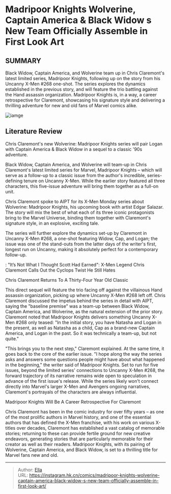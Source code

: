 # Madripoor Knights Wolverine, Captain America &amp; Black Widow s New Team Officially Assemble in First Look Art


## SUMMARY 



  Black Widow, Captain America, and Wolverine team up in Chris Claremont&#39;s latest limited series, Madripoor Knights, following up on the story from his Uncanny X-Men #268 one-shot.   The series explores the dynamics established in the previous story, and will feature the trio battling against the Hand assassin organization.   Madripoor Knights is, in a way, a career retrospective for Claremont, showcasing his signature style and delivering a thrilling adventure for new and old fans of Marvel comics alike.  

![iamge](https://static1.srcdn.com/wordpress/wp-content/uploads/2023/09/wolverine-madripoor-knights-black-widow-captain-america.jpg)

## Literature Review

Chris Claremont&#39;s new Wolverine: Madripoor Knights series will pair Logan with Captain America &amp; Black Widow in a sequel to a classic &#39;90s adventure.




Black Widow, Captain America, and Wolverine will team-up in Chris Claremont&#39;s latest limited series for Marvel, Madripoor Knights – which will serve as a follow-up to a classic issue from the author&#39;s incredible, series-defining tenure on Uncanny X-Men. While the earlier story featured all three characters, this five-issue adventure will bring them together as a full-on unit.




Chris Claremont spoke to AIPT for its X-Men Monday series about Wolverine: Madripoor Knights, his upcoming book with artist Edgar Salazar. The story will mix the best of what each of its three iconic protagonists bring to the Marvel Universe, binding them together with Claremont&#39;s signature style, in an explosive, exciting tale.

         

The series will further explore the dynamics set-up by Claremont in Uncanny X-Men #268, a one-shot featuring Widow, Cap, and Logan; the issue was one of the stand-outs from the latter days of the writer&#39;s first, longest run on Uncanny, making it absolutely perfect for a contemporary follow-up.

 : &#34;It’s Not What I Thought Scott Had Earned&#34;: X-Men Legend Chris Claremont Calls Out the Cyclops Twist He Still Hates





 Chris Claremont Returns To A Thirty-Four Year Old Classic 


          

This direct sequel will feature the trio facing off against the villainous Hand assassin organization, picking up where Uncanny X-Men #268 left off. Chris Claremont discussed the impetus behind the series in detail with AIPT, saying the &#34;baseline premise&#34; was a team-up between Black Widow, Captain America, and Wolverine, as the natural extension of the prior story. Claremont noted that Madripoor Knights delivers something Uncanny X-Men #268 only teased: &#34;In the initial story, you have Natasha and Logan in the present, as well as Natasha as a child, Cap as a brand-new Captain America, and Logan in the past. So it was technically a team-up, but not quite.&#34;

&#34;This brings you to the next step,&#34; Claremont explained. At the same time, it goes back to the core of the earlier issue. &#34;I hope along the way the series asks and answers some questions people might have about what happened in the beginning,&#34; the writer said of Madripoor Knights. Set to run for five issues, beyond the limited series&#39; connections to Uncanny X-Men #268, the forward trajectory of its narrative remains wide open to speculation in advance of the first issue&#39;s release. While the series likely won&#39;t connect directly into Marvel&#39;s larger X-Men and Avengers ongoing narratives, Claremont&#39;s portrayals of the characters are always influential.






 Madripoor Knights Will Be A Career Retrospective For Claremont 


          



Chris Claremont has been in the comic industry for over fifty years – as one of the most prolific authors in Marvel history, and one of the essential authors that has defined the X-Men franchise, with his work on various X-titles over decades, Claremont has established a vast catalog of memorable stories; returning to these can provide fertile ground for new creative endeavors, generating stories that are particularly memorable for their creator as well as their readers. Madripoor Knights, with its pairing of Wolverine, Captain America, and Black Widow, is set to a thrilling title for Marvel fans new and old.



---

> Author: [Ella](https://instagram.hk.cn/)  
> URL: https://instagram.hk.cn/comics/madripoor-knights-wolverine-captain-america-black-widow-s-new-team-officially-assemble-in-first-look-art/  

